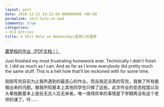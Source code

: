 ```yaml
---
layout: post
date: 2010-12-22 14:23:04.000000000 +08:00
permalink: shit-hole-on-wed
comments: true
categories:
- Old Entries
title: A Shit Hole on Wednesday/星期三的噩梦
---
```

[噩梦般的作业（PDF文档！）](/assets/docs/M773A5-original.pdf)

Just finished my most frustrating homework ever. Technically I didn’t finish it. I did as much as I can. And as far as I know everybody did pretty much the same stuff. This is a hell hole that’ll be reckoned with for some time.

刚刚写完目前为止我所遇到的最恶心的作业。而且我还没真的写完，我做了所有能做出来的问题。据我所知基本上其他同学也只做了这些。此次作业的变态程度以及头晕指数基本上是前无古人后无来者。唯一值得庆幸的事情是下学期再没有这个老师的课了。吁……
